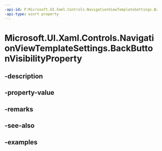 ```yaml
---
-api-id: P:Microsoft.UI.Xaml.Controls.NavigationViewTemplateSettings.BackButtonVisibilityProperty
-api-type: winrt property
---
```


<!-- Property syntax.
public DependencyProperty BackButtonVisibilityProperty { get; }
-->

# Microsoft.UI.Xaml.Controls.NavigationViewTemplateSettings.BackButtonVisibilityProperty

## -description

## -property-value

## -remarks

## -see-also

## -examples

